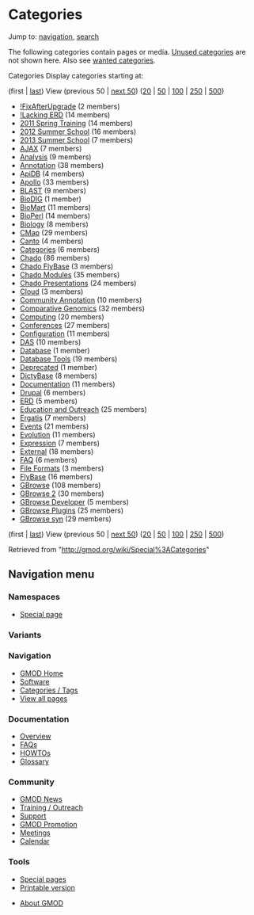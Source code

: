 <div id="mw-page-base" class="noprint">

</div>

<div id="mw-head-base" class="noprint">

</div>

<div id="content" class="mw-body" role="main">

<span id="top"></span>

<div id="mw-js-message" style="display:none;">

</div>



# <span dir="auto">Categories</span>

<div id="bodyContent">

<div id="contentSub">

</div>

<div id="jump-to-nav" class="mw-jump">

Jump to: [navigation](#mw-navigation), [search](#p-search)

</div>

<div id="mw-content-text">

<div class="mw-spcontent">

The following categories contain pages or media. [Unused
categories](/wiki/Special:UnusedCategories "Special:UnusedCategories")
are not shown here. Also see [wanted
categories](/wiki/Special:WantedCategories "Special:WantedCategories").

Categories Display categories starting at: 

(first \|
<a href="/mediawiki/index.php?title=Special%3ACategories&amp;dir=prev"
class="mw-lastlink" rel="last" title="Special%3ACategories">last</a>) View
(previous 50 \| <a
href="/mediawiki/index.php?title=Special%3ACategories&amp;offset=GBrowse_syn"
class="mw-nextlink" rel="next" title="Special%3ACategories">next 50</a>)
(<a
href="/mediawiki/index.php?title=Special%3ACategories&amp;offset=&amp;limit=20"
class="mw-numlink" title="Special%3ACategories">20</a> \| <a
href="/mediawiki/index.php?title=Special%3ACategories&amp;offset=&amp;limit=50"
class="mw-numlink" title="Special%3ACategories">50</a> \| <a
href="/mediawiki/index.php?title=Special%3ACategories&amp;offset=&amp;limit=100"
class="mw-numlink" title="Special%3ACategories">100</a> \| <a
href="/mediawiki/index.php?title=Special%3ACategories&amp;offset=&amp;limit=250"
class="mw-numlink" title="Special%3ACategories">250</a> \| <a
href="/mediawiki/index.php?title=Special%3ACategories&amp;offset=&amp;limit=500"
class="mw-numlink" title="Special%3ACategories">500</a>)

- <a
  href="/mediawiki/index.php?title=Category%3A!FixAfterUpgrade&amp;action=edit&amp;redlink=1"
  class="new"
  title="Category%3A!FixAfterUpgrade (page does not exist)">!FixAfterUpgrade</a>‏‎
  (2 members)
- [!Lacking ERD](/wiki/Category%3A!Lacking_ERD "Category%3A!Lacking ERD")‏‎
  (14 members)
- [2011 Spring
  Training](/wiki/Category%3A2011_Spring_Training "Category%3A2011 Spring Training")‏‎
  (14 members)
- [2012 Summer
  School](/wiki/Category%3A2012_Summer_School "Category%3A2012 Summer School")‏‎
  (16 members)
- <a
  href="/mediawiki/index.php?title=Category%3A2013_Summer_School&amp;action=edit&amp;redlink=1"
  class="new"
  title="Category%3A2013 Summer School (page does not exist)">2013 Summer
  School</a>‏‎ (7 members)
- [AJAX](/wiki/Category%3AAJAX "Category%3AAJAX")‏‎ (7 members)
- [Analysis](/wiki/Category%3AAnalysis "Category%3AAnalysis")‏‎ (9 members)
- [Annotation](/wiki/Category%3AAnnotation "Category%3AAnnotation")‏‎ (38
  members)
- [ApiDB](/wiki/Category%3AApiDB "Category%3AApiDB")‏‎ (4 members)
- [Apollo](/wiki/Category%3AApollo "Category%3AApollo")‏‎ (33 members)
- [BLAST](/wiki/Category%3ABLAST "Category%3ABLAST")‏‎ (9 members)
- <a
  href="/mediawiki/index.php?title=Category%3ABioDIG&amp;action=edit&amp;redlink=1"
  class="new" title="Category%3ABioDIG (page does not exist)">BioDIG</a>‏‎
  (1 member)
- [BioMart](/wiki/Category%3ABioMart "Category%3ABioMart")‏‎ (11 members)
- [BioPerl](/wiki/Category%3ABioPerl "Category%3ABioPerl")‏‎ (14 members)
- [Biology](/wiki/Category%3ABiology "Category%3ABiology")‏‎ (8 members)
- [CMap](/wiki/Category%3ACMap "Category%3ACMap")‏‎ (29 members)
- <a
  href="/mediawiki/index.php?title=Category%3ACanto&amp;action=edit&amp;redlink=1"
  class="new" title="Category%3ACanto (page does not exist)">Canto</a>‏‎ (4
  members)
- [Categories](/wiki/Category%3ACategories "Category%3ACategories")‏‎ (6
  members)
- [Chado](/wiki/Category%3AChado "Category%3AChado")‏‎ (86 members)
- [Chado FlyBase](/wiki/Category%3AChado_FlyBase "Category%3AChado FlyBase")‏‎
  (3 members)
- [Chado Modules](/wiki/Category%3AChado_Modules "Category%3AChado Modules")‏‎
  (35 members)
- [Chado
  Presentations](/wiki/Category%3AChado_Presentations "Category%3AChado Presentations")‏‎
  (24 members)
- <a
  href="/mediawiki/index.php?title=Category%3ACloud&amp;action=edit&amp;redlink=1"
  class="new" title="Category%3ACloud (page does not exist)">Cloud</a>‏‎ (3
  members)
- [Community
  Annotation](/wiki/Category%3ACommunity_Annotation "Category%3ACommunity Annotation")‏‎
  (10 members)
- [Comparative
  Genomics](/wiki/Category%3AComparative_Genomics "Category%3AComparative Genomics")‏‎
  (32 members)
- [Computing](/wiki/Category%3AComputing "Category%3AComputing")‏‎ (20
  members)
- [Conferences](/wiki/Category%3AConferences "Category%3AConferences")‏‎ (27
  members)
- [Configuration](/wiki/Category%3AConfiguration "Category%3AConfiguration")‏‎
  (11 members)
- [DAS](/wiki/Category%3ADAS "Category%3ADAS")‏‎ (10 members)
- <a
  href="/mediawiki/index.php?title=Category%3ADatabase&amp;action=edit&amp;redlink=1"
  class="new" title="Category%3ADatabase (page does not exist)">Database</a>‏‎
  (1 member)
- [Database
  Tools](/wiki/Category%3ADatabase_Tools "Category%3ADatabase Tools")‏‎ (19
  members)
- <a
  href="/mediawiki/index.php?title=Category%3ADeprecated&amp;action=edit&amp;redlink=1"
  class="new"
  title="Category%3ADeprecated (page does not exist)">Deprecated</a>‏‎ (1
  member)
- [DictyBase](/wiki/Category%3ADictyBase "Category%3ADictyBase")‏‎ (8 members)
- [Documentation](/wiki/Category%3ADocumentation "Category%3ADocumentation")‏‎
  (11 members)
- [Drupal](/wiki/Category%3ADrupal "Category%3ADrupal")‏‎ (6 members)
- [ERD](/wiki/Category%3AERD "Category%3AERD")‏‎ (5 members)
- [Education and
  Outreach](/wiki/Category%3AEducation_and_Outreach "Category%3AEducation and Outreach")‏‎
  (25 members)
- [Ergatis](/wiki/Category%3AErgatis "Category%3AErgatis")‏‎ (7 members)
- [Events](/wiki/Category%3AEvents "Category%3AEvents")‏‎ (21 members)
- [Evolution](/wiki/Category%3AEvolution "Category%3AEvolution")‏‎ (11
  members)
- [Expression](/wiki/Category%3AExpression "Category%3AExpression")‏‎ (7
  members)
- [External](/wiki/Category%3AExternal "Category%3AExternal")‏‎ (18 members)
- [FAQ](/wiki/Category%3AFAQ "Category%3AFAQ")‏‎ (6 members)
- <a
  href="/mediawiki/index.php?title=Category%3AFile_Formats&amp;action=edit&amp;redlink=1"
  class="new" title="Category%3AFile Formats (page does not exist)">File
  Formats</a>‏‎ (3 members)
- [FlyBase](/wiki/Category%3AFlyBase "Category%3AFlyBase")‏‎ (16 members)
- [GBrowse](/wiki/Category%3AGBrowse "Category%3AGBrowse")‏‎ (108 members)
- [GBrowse 2](/wiki/Category%3AGBrowse_2 "Category%3AGBrowse 2")‏‎ (30
  members)
- [GBrowse
  Developer](/wiki/Category%3AGBrowse_Developer "Category%3AGBrowse Developer")‏‎
  (5 members)
- [GBrowse
  Plugins](/wiki/Category%3AGBrowse_Plugins "Category%3AGBrowse Plugins")‏‎
  (25 members)
- [GBrowse syn](/wiki/Category%3AGBrowse_syn "Category%3AGBrowse syn")‏‎ (29
  members)

(first \|
<a href="/mediawiki/index.php?title=Special%3ACategories&amp;dir=prev"
class="mw-lastlink" rel="last" title="Special%3ACategories">last</a>) View
(previous 50 \| <a
href="/mediawiki/index.php?title=Special%3ACategories&amp;offset=GBrowse_syn"
class="mw-nextlink" rel="next" title="Special%3ACategories">next 50</a>)
(<a
href="/mediawiki/index.php?title=Special%3ACategories&amp;offset=&amp;limit=20"
class="mw-numlink" title="Special%3ACategories">20</a> \| <a
href="/mediawiki/index.php?title=Special%3ACategories&amp;offset=&amp;limit=50"
class="mw-numlink" title="Special%3ACategories">50</a> \| <a
href="/mediawiki/index.php?title=Special%3ACategories&amp;offset=&amp;limit=100"
class="mw-numlink" title="Special%3ACategories">100</a> \| <a
href="/mediawiki/index.php?title=Special%3ACategories&amp;offset=&amp;limit=250"
class="mw-numlink" title="Special%3ACategories">250</a> \| <a
href="/mediawiki/index.php?title=Special%3ACategories&amp;offset=&amp;limit=500"
class="mw-numlink" title="Special%3ACategories">500</a>)

</div>

</div>

<div class="printfooter">

Retrieved from "<http://gmod.org/wiki/Special%3ACategories>"

</div>

<div id="catlinks" class="catlinks catlinks-allhidden">

</div>

<div class="visualClear">

</div>

</div>

</div>

<div id="mw-navigation">

## Navigation menu

<div id="mw-head">



<div id="left-navigation">

<div id="p-namespaces" class="vectorTabs" role="navigation"
aria-labelledby="p-namespaces-label">

### Namespaces

- <span id="ca-nstab-special">[Special
  page](/wiki/Special%3ACategories "This is a special page, you cannot edit the page itself")</span>

</div>

<div id="p-variants" class="vectorMenu emptyPortlet" role="navigation"
aria-labelledby="p-variants-label">

### 

### Variants[](#)

<div class="menu">

</div>

</div>

</div>





</div>



</div>

</div>

</div>

<div id="mw-panel">

<div id="p-logo" role="banner">

<a href="/wiki/Main_Page"
style="background-image: url(http://gmod.org/images/GMOD-cogs.png);"
title="Visit the main page"></a>

</div>

<div id="p-Navigation" class="portal" role="navigation"
aria-labelledby="p-Navigation-label">

### Navigation

<div class="body">

- <span id="n-GMOD-Home">[GMOD Home](/wiki/Main_Page)</span>
- <span id="n-Software">[Software](/wiki/GMOD_Components)</span>
- <span id="n-Categories-.2F-Tags">[Categories /
  Tags](/wiki/Categories)</span>
- <span id="n-View-all-pages">[View all
  pages](/wiki/Special:AllPages)</span>

</div>

</div>

<div id="p-Documentation" class="portal" role="navigation"
aria-labelledby="p-Documentation-label">

### Documentation

<div class="body">

- <span id="n-Overview">[Overview](/wiki/Overview)</span>
- <span id="n-FAQs">[FAQs](/wiki/Category%3AFAQ)</span>
- <span id="n-HOWTOs">[HOWTOs](/wiki/Category%3AHOWTO)</span>
- <span id="n-Glossary">[Glossary](/wiki/Glossary)</span>

</div>

</div>

<div id="p-Community" class="portal" role="navigation"
aria-labelledby="p-Community-label">

### Community

<div class="body">

- <span id="n-GMOD-News">[GMOD News](/wiki/GMOD_News)</span>
- <span id="n-Training-.2F-Outreach">[Training /
  Outreach](/wiki/Training_and_Outreach)</span>
- <span id="n-Support">[Support](/wiki/Support)</span>
- <span id="n-GMOD-Promotion">[GMOD
  Promotion](/wiki/GMOD_Promotion)</span>
- <span id="n-Meetings">[Meetings](/wiki/Meetings)</span>
- <span id="n-Calendar">[Calendar](/wiki/Calendar)</span>

</div>

</div>

<div id="p-tb" class="portal" role="navigation"
aria-labelledby="p-tb-label">

### Tools

<div class="body">

- <span id="t-specialpages"><a href="/wiki/Special%3ASpecialPages" accesskey="q"
  title="A list of all special pages [q]">Special pages</a></span>
- <span id="t-print"><a
  href="/mediawiki/index.php?title=Special%3ACategories&amp;printable=yes"
  rel="alternate" accesskey="p"
  title="Printable version of this page [p]">Printable version</a></span>

</div>

</div>

</div>

</div>

<div id="footer" role="contentinfo">

- <span id="footer-places-about">[About
  GMOD](/wiki/GMOD%3AAbout "GMOD%3AAbout")</span>

<!-- -->






</div>
